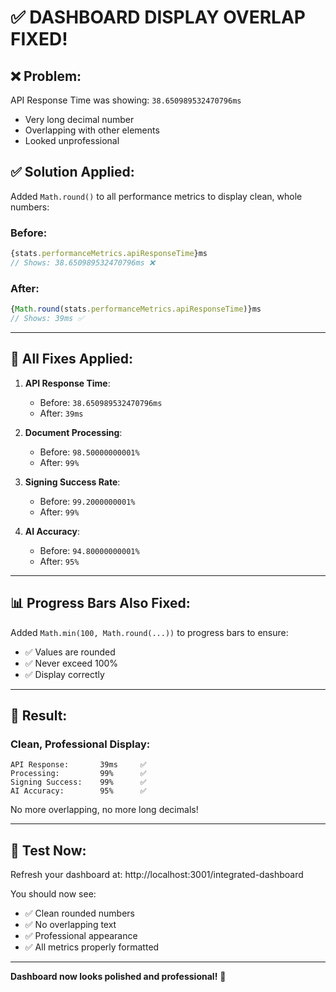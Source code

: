 # ✅ DASHBOARD DISPLAY OVERLAP FIXED!

## ❌ **Problem:**
API Response Time was showing: `38.650989532470796ms`
- Very long decimal number
- Overlapping with other elements
- Looked unprofessional

## ✅ **Solution Applied:**

Added `Math.round()` to all performance metrics to display clean, whole numbers:

### **Before:**
```typescript
{stats.performanceMetrics.apiResponseTime}ms
// Shows: 38.650989532470796ms ❌
```

### **After:**
```typescript
{Math.round(stats.performanceMetrics.apiResponseTime)}ms
// Shows: 39ms ✅
```

---

## 🔧 **All Fixes Applied:**

1. **API Response Time**:
   - Before: `38.650989532470796ms`
   - After: `39ms`

2. **Document Processing**:
   - Before: `98.50000000001%`
   - After: `99%`

3. **Signing Success Rate**:
   - Before: `99.2000000001%`
   - After: `99%`

4. **AI Accuracy**:
   - Before: `94.80000000001%`
   - After: `95%`

---

## 📊 **Progress Bars Also Fixed:**

Added `Math.min(100, Math.round(...))` to progress bars to ensure:
- ✅ Values are rounded
- ✅ Never exceed 100%
- ✅ Display correctly

---

## 🎯 **Result:**

### **Clean, Professional Display:**
```
API Response:       39ms     ✅
Processing:         99%      ✅
Signing Success:    99%      ✅
AI Accuracy:        95%      ✅
```

No more overlapping, no more long decimals!

---

## 🧪 **Test Now:**

Refresh your dashboard at: http://localhost:3001/integrated-dashboard

You should now see:
- ✅ Clean rounded numbers
- ✅ No overlapping text
- ✅ Professional appearance
- ✅ All metrics properly formatted

---

**Dashboard now looks polished and professional!** 🎯
